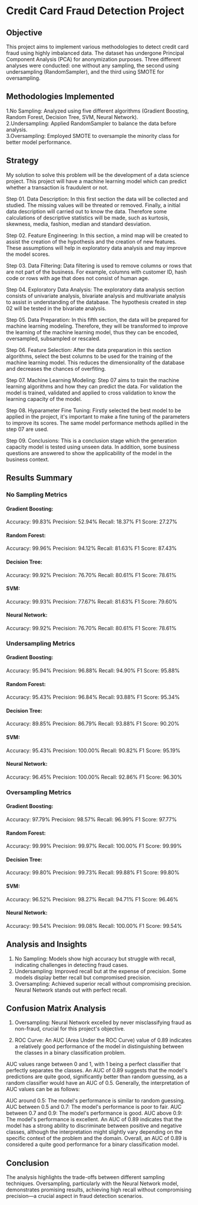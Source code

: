 
# Credit Card Fraud Detection Project


## Objective

This project aims to implement various methodologies to detect credit card fraud using highly imbalanced data. The dataset has undergone Principal Component Analysis (PCA) for anonymization purposes. Three different analyses were conducted: one without any sampling, the second using undersampling (RandomSampler), and the third using SMOTE for oversampling.
## Methodologies Implemented
1.No Sampling: Analyzed using five different algorithms (Gradient Boosting, Random Forest, Decision Tree, SVM, Neural Network). \
2.Undersampling: Applied RandomSampler to balance the data before analysis. \
3.Oversampling: Employed SMOTE to oversample the minority class for better model performance.
## Strategy
My solution to solve this problem will be the development of a data science project. This project will have a machine learning model which can predict whether a transaction is fraudulent or not.

Step 01. Data Description: In this first section the data will be collected and studied. The missing values will be threated or removed. Finally, a initial data description will carried out to know the data. Therefore some calculations of descriptive statistics will be made, such as kurtosis, skewness, media, fashion, median and standard desviation.

Step 02. Feature Engineering: In this section, a mind map will be created to assist the creation of the hypothesis and the creation of new features. These assumptions will help in exploratory data analysis and may improve the model scores.

Step 03. Data Filtering: Data filtering is used to remove columns or rows that are not part of the business. For example, columns with customer ID, hash code or rows with age that does not consist of human age.

Step 04. Exploratory Data Analysis: The exploratory data analysis section consists of univariate analysis, bivariate analysis and multivariate analysis to assist in understanding of the database. The hypothesis created in step 02 will be tested in the bivariate analysis.

Step 05. Data Preparation: In this fifth section, the data will be prepared for machine learning modeling. Therefore, they will be transformed to improve the learning of the machine learning model, thus they can be encoded, oversampled, subsampled or rescaled.

Step 06. Feature Selection: After the data preparation in this section algorithms, select the best columns to be used for the training of the machine learning model. This reduces the dimensionality of the database and decreases the chances of overfiting.

Step 07. Machine Learning Modeling: Step 07 aims to train the machine learning algorithms and how they can predict the data. For validation the model is trained, validated and applied to cross validation to know the learning capacity of the model.

Step 08. Hyparameter Fine Tuning: Firstly selected the best model to be applied in the project, it's important to make a fine tuning of the parameters to improve its scores. The same model performance methods apllied in the step 07 are used.

Step 09. Conclusions: This is a conclusion stage which the generation capacity model is tested using unseen data. In addition, some business questions are answered to show the applicability of the model in the business context.

## Results Summary
### No Sampling Metrics

#### Gradient Boosting:

Accuracy: 99.83% Precision: 52.94% Recall: 18.37% F1 Score: 27.27%

#### Random Forest:

Accuracy: 99.96% Precision: 94.12% Recall: 81.63% F1 Score: 87.43%

#### Decision Tree:

Accuracy: 99.92% Precision: 76.70% Recall: 80.61% F1 Score: 78.61%

#### SVM:

Accuracy: 99.93% Precision: 77.67% Recall: 81.63% F1 Score: 79.60%

#### Neural Network:

Accuracy: 99.92% Precision: 76.70% Recall: 80.61% F1 Score: 78.61%

### Undersampling Metrics

#### Gradient Boosting:

Accuracy: 95.94% Precision: 96.88% Recall: 94.90% F1 Score: 95.88%

#### Random Forest:

Accuracy: 95.43% Precision: 96.84% Recall: 93.88% F1 Score: 95.34%

#### Decision Tree:

Accuracy: 89.85% Precision: 86.79% Recall: 93.88% F1 Score: 90.20%

#### SVM:

Accuracy: 95.43% Precision: 100.00% Recall: 90.82% F1 Score: 95.19%

#### Neural Network:

Accuracy: 96.45% Precision: 100.00% Recall: 92.86% F1 Score: 96.30%

### Oversampling Metrics

#### Gradient Boosting:

Accuracy: 97.79% Precision: 98.57% Recall: 96.99% F1 Score: 97.77%

#### Random Forest:

Accuracy: 99.99% Precision: 99.97% Recall: 100.00% F1 Score: 99.99%

#### Decision Tree:

Accuracy: 99.80% Precision: 99.73% Recall: 99.88% F1 Score: 99.80%

#### SVM:

Accuracy: 96.52% Precision: 98.27% Recall: 94.71% F1 Score: 96.46%

#### Neural Network:

Accuracy: 99.54% Precision: 99.08% Recall: 100.00% F1 Score: 99.54%
## Analysis and Insights
1. No Sampling: Models show high accuracy but struggle with recall, indicating challenges in detecting fraud cases. 
2. Undersampling: Improved recall but at the expense of precision. Some models display better recall but compromised precision. 
3. Oversampling: Achieved superior recall without compromising precision. Neural Network stands out with perfect recall.
## Confusion Matrix Analysis
1. Oversampling: Neural Network excelled by never misclassifying fraud as non-fraud, crucial for this project's objective. 

2. ROC Curve: An AUC (Area Under the ROC Curve) value of 0.89 indicates a relatively good performance of the model in distinguishing between the classes in a binary classification problem.

AUC values range between 0 and 1, with 1 being a perfect classifier that perfectly separates the classes. An AUC of 0.89 suggests that the model's predictions are quite good, significantly better than random guessing, as a random classifier would have an AUC of 0.5. Generally, the interpretation of AUC values can be as follows:

AUC around 0.5: The model's performance is similar to random guessing. AUC between 0.5 and 0.7: The model's performance is poor to fair. AUC between 0.7 and 0.9: The model's performance is good. AUC above 0.9: The model's performance is excellent. An AUC of 0.89 indicates that the model has a strong ability to discriminate between positive and negative classes, although the interpretation might slightly vary depending on the specific context of the problem and the domain. Overall, an AUC of 0.89 is considered a quite good performance for a binary classification model.
## Conclusion
The analysis highlights the trade-offs between different sampling techniques. Oversampling, particularly with the Neural Network model, demonstrates promising results, achieving high recall without compromising precision—a crucial aspect in fraud detection scenarios.
